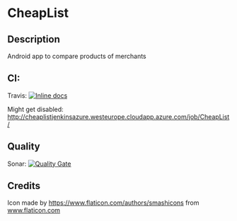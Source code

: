 # CheapList

## Description
Android app to compare products of merchants

## CI:
Travis: [![Inline docs](https://travis-ci.org/Calebzor/CheapList.svg?branch=master)](https://travis-ci.org/Calebzor/CheapList.svg?branch=master)

Might get disabled: http://cheaplistjenkinsazure.westeurope.cloudapp.azure.com/job/CheapList/

## Quality
Sonar: [![Quality Gate](https://sonarcloud.io/api/badges/gate?key=CheapList%3Aapp)](https://sonarcloud.io/dashboard/index/CheapList%3Aapp)

## Credits

Icon made by https://www.flaticon.com/authors/smashicons from www.flaticon.com
